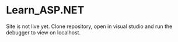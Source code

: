 # Learn_ASP.NET
Site is not live yet. Clone repository, open in visual studio and run the debugger to view on localhost. 
